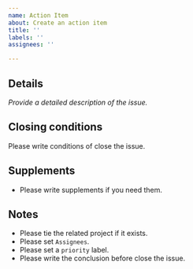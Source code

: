 ```yaml
---
name: Action Item
about: Create an action item
title: ''
labels: ''
assignees: ''

---
```


## Details
_Provide a detailed description of the issue._

## Closing conditions
Please write conditions of close the issue.

## Supplements
- Please write supplements if you need them.

## Notes
- Please tie the related project if it exists.
- Please set `Assignees`.
- Please set a `priority` label.
- Please write the conclusion before close the issue.
